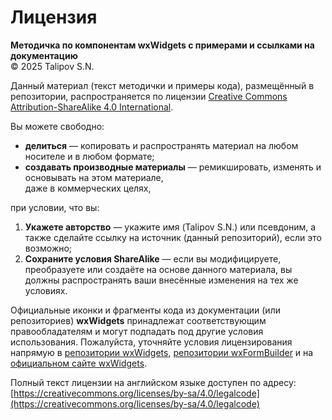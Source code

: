 # Лицензия

**Методичка по компонентам wxWidgets с примерами и ссылками на документацию**  
© 2025 Talipov S.N.

Данный материал (текст методички и примеры кода), размещённый в репозитории, распространяется по лицензии [Creative Commons Attribution-ShareAlike 4.0 International](https://creativecommons.org/licenses/by-sa/4.0/legalcode).

Вы можете свободно:
- **делиться** — копировать и распространять материал на любом носителе и в любом формате;
- **создавать производные материалы** — ремикшировать, изменять и основывать на этом материале,  
  даже в коммерческих целях,

при условии, что вы:
1. **Укажете авторство** — укажите имя (Talipov S.N.) или псевдоним, а также сделайте ссылку на источник (данный репозиторий), если это возможно;
2. **Сохраните условия ShareAlike** — если вы модифицируете, преобразуете или создаёте на основе данного материала, вы должны распространять ваши внесённые изменения на тех же условиях.

Официальные иконки и фрагменты кода из документации (или репозиториев) **wxWidgets** принадлежат соответствующим 
правообладателям и могут подпадать под другие условия использования. Пожалуйста, уточняйте условия лицензирования 
напрямую в [репозитории wxWidgets](https://github.com/wxWidgets/wxWidgets),
[репозитории wxFormBuilder](https://github.com/wxFormBuilder/wxFormBuilder) и на 
[официальном сайте wxWidgets](https://www.wxwidgets.org/).

Полный текст лицензии на английском языке доступен по адресу:  
[https://creativecommons.org/licenses/by-sa/4.0/legalcode](https://creativecommons.org/licenses/by-sa/4.0/legalcode)
